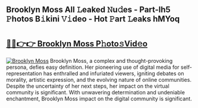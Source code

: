 ## Brooklyn Moss All 𝙻eaked 𝙽u𝚍es - Part-lh5 𝙿hotos B𝚒kini 𝚅𝚒deo - Hot 𝙿art 𝙻eaks hMYoq

# <h2><a href="http://ld5nb3n.urlbe.top/?page=Brooklyn+Moss">🔗🔗👉👉 Brooklyn Moss P𝚑oto𝚜Vid𝚎o</a></h2>

[![Brooklyn Moss](https://i.imgur.com/eBuTRDB.gif)](http://ld5nb3n.urlbe.top/?page=Brooklyn+Moss)
Brooklyn Moss, a complex and thought-provoking persona, defies easy definition. Her pioneering use of digital media for self-representation has enthralled and infuriated viewers, igniting debates on morality, artistic expression, and the evolving nature of online communities. Despite the uncertainty of her next steps, her impact on the virtual community is significant. With unwavering determination and undeniable enchantment, Brooklyn Moss impact on the digital community is significant.
